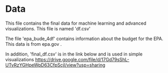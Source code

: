 # Data

This file contains the final data for machine learning and advanced visualizations. This file is named 'df.csv'   

The file 'epa_bude_4df' contains information about the budget for the EPA. This data is from epa.gov .

In addition, 'final_df.csv' is in the link below and is used in simple visualizations
https://drive.google.com/file/d/17Gd79sShL-UTvRzYGHpeWpD63CfpScjl/view?usp=sharing
